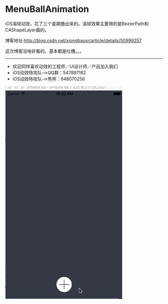 # MenuBallAnimation
iOS溶球动效，花了三个星期撸出来的。溶球效果主要用的是BezierPath和CAShapeLayer画的。

博客地址:http://blog.csdn.net/xiongbaoxr/article/details/50999257

这次博客没啥好看的。基本都是吐槽。。。

---
* 欢迎同样喜欢动效的工程师／UI设计师／产品加入我们
* iOS动效特攻队-->QQ群：547897182
* iOS动效特攻队-->熊熊：648070256

![MenuBallAnimation.gif](resources/FC349ACF490D999D2877D31AE243C1F3.gif)
